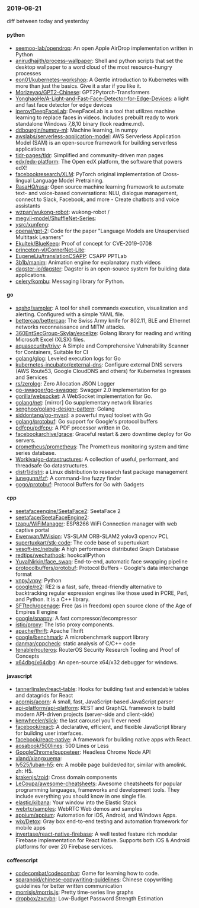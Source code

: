 ### 2019-08-21
diff between today and yesterday

#### python
* [seemoo-lab/opendrop](https://github.com/seemoo-lab/opendrop): An open Apple AirDrop implementation written in Python
* [anirudhajith/process-wallpaper](https://github.com/anirudhajith/process-wallpaper): Shell and python scripts that set the desktop wallpaper to a word cloud of the most resource-hungry processes
* [eon01/kubernetes-workshop](https://github.com/eon01/kubernetes-workshop):  A Gentle introduction to Kubernetes with more than just the basics.  Give it a star if you like it.
* [Morizeyao/GPT2-Chinese](https://github.com/Morizeyao/GPT2-Chinese): GPT2Pytorch-Transformers
* [YonghaoHe/A-Light-and-Fast-Face-Detector-for-Edge-Devices](https://github.com/YonghaoHe/A-Light-and-Fast-Face-Detector-for-Edge-Devices): a light and fast face detector for edge devices
* [iperov/DeepFaceLab](https://github.com/iperov/DeepFaceLab): DeepFaceLab is a tool that utilizes machine learning to replace faces in videos. Includes prebuilt ready to work standalone Windows 7,8,10 binary (look readme.md).
* [ddbourgin/numpy-ml](https://github.com/ddbourgin/numpy-ml): Machine learning, in numpy
* [awslabs/serverless-application-model](https://github.com/awslabs/serverless-application-model): AWS Serverless Application Model (SAM) is an open-source framework for building serverless applications
* [tldr-pages/tldr](https://github.com/tldr-pages/tldr):  Simplified and community-driven man pages
* [edx/edx-platform](https://github.com/edx/edx-platform): The Open edX platform, the software that powers edX!
* [facebookresearch/XLM](https://github.com/facebookresearch/XLM): PyTorch original implementation of Cross-lingual Language Model Pretraining.
* [RasaHQ/rasa](https://github.com/RasaHQ/rasa):  Open source machine learning framework to automate text- and voice-based conversations: NLU, dialogue management, connect to Slack, Facebook, and more - Create chatbots and voice assistants
* [wzpan/wukong-robot](https://github.com/wzpan/wukong-robot):  wukong-robot /
* [megvii-model/ShuffleNet-Series](https://github.com/megvii-model/ShuffleNet-Series): 
* [ysrc/xunfeng](https://github.com/ysrc/xunfeng): 
* [openai/gpt-2](https://github.com/openai/gpt-2): Code for the paper "Language Models are Unsupervised Multitask Learners"
* [Ekultek/BlueKeep](https://github.com/Ekultek/BlueKeep): Proof of concept for CVE-2019-0708
* [princeton-vl/CornerNet-Lite](https://github.com/princeton-vl/CornerNet-Lite): 
* [EugeneLiu/translationCSAPP](https://github.com/EugeneLiu/translationCSAPP):  CSAPP  PPTLab
* [3b1b/manim](https://github.com/3b1b/manim): Animation engine for explanatory math videos
* [dagster-io/dagster](https://github.com/dagster-io/dagster): Dagster is an open-source system for building data applications.
* [celery/kombu](https://github.com/celery/kombu): Messaging library for Python.

#### go
* [sqshq/sampler](https://github.com/sqshq/sampler): A tool for shell commands execution, visualization and alerting. Configured with a simple YAML file.
* [bettercap/bettercap](https://github.com/bettercap/bettercap): The Swiss Army knife for 802.11, BLE and Ethernet networks reconnaissance and MITM attacks.
* [360EntSecGroup-Skylar/excelize](https://github.com/360EntSecGroup-Skylar/excelize): Golang library for reading and writing Microsoft Excel (XLSX) files.
* [aquasecurity/trivy](https://github.com/aquasecurity/trivy): A Simple and Comprehensive Vulnerability Scanner for Containers, Suitable for CI
* [golang/glog](https://github.com/golang/glog): Leveled execution logs for Go
* [kubernetes-incubator/external-dns](https://github.com/kubernetes-incubator/external-dns): Configure external DNS servers (AWS Route53, Google CloudDNS and others) for Kubernetes Ingresses and Services
* [rs/zerolog](https://github.com/rs/zerolog): Zero Allocation JSON Logger
* [go-swagger/go-swagger](https://github.com/go-swagger/go-swagger): Swagger 2.0 implementation for go
* [gorilla/websocket](https://github.com/gorilla/websocket): A WebSocket implementation for Go.
* [golang/net](https://github.com/golang/net): [mirror] Go supplementary network libraries
* [senghoo/golang-design-pattern](https://github.com/senghoo/golang-design-pattern):  Golang
* [siddontang/go-mysql](https://github.com/siddontang/go-mysql): a powerful mysql toolset with Go
* [golang/protobuf](https://github.com/golang/protobuf): Go support for Google's protocol buffers
* [pdfcpu/pdfcpu](https://github.com/pdfcpu/pdfcpu): A PDF processor written in Go.
* [facebookarchive/grace](https://github.com/facebookarchive/grace): Graceful restart & zero downtime deploy for Go servers.
* [prometheus/prometheus](https://github.com/prometheus/prometheus): The Prometheus monitoring system and time series database.
* [Workiva/go-datastructures](https://github.com/Workiva/go-datastructures): A collection of useful, performant, and threadsafe Go datastructures.
* [distr1/distri](https://github.com/distr1/distri): a Linux distribution to research fast package management
* [junegunn/fzf](https://github.com/junegunn/fzf):  A command-line fuzzy finder
* [gogo/protobuf](https://github.com/gogo/protobuf): Protocol Buffers for Go with Gadgets

#### cpp
* [seetafaceengine/SeetaFace2](https://github.com/seetafaceengine/SeetaFace2): SeetaFace 2
* [seetaface/SeetaFaceEngine2](https://github.com/seetaface/SeetaFaceEngine2): 
* [tzapu/WiFiManager](https://github.com/tzapu/WiFiManager): ESP8266 WiFi Connection manager with web captive portal
* [Ewenwan/MVision](https://github.com/Ewenwan/MVision):   VS-SLAM ORB-SLAM2  yolov3  opencv PCL  
* [supertuxkart/stk-code](https://github.com/supertuxkart/stk-code): The code base of supertuxkart
* [vesoft-inc/nebula](https://github.com/vesoft-inc/nebula): A high performance distributed Graph Database
* [redtips/wechathook](https://github.com/redtips/wechathook): hookcallPython
* [YuvalNirkin/face_swap](https://github.com/YuvalNirkin/face_swap): End-to-end, automatic face swapping pipeline
* [protocolbuffers/protobuf](https://github.com/protocolbuffers/protobuf): Protocol Buffers - Google's data interchange format
* [vnpy/vnpy](https://github.com/vnpy/vnpy): Python
* [google/re2](https://github.com/google/re2): RE2 is a fast, safe, thread-friendly alternative to backtracking regular expression engines like those used in PCRE, Perl, and Python. It is a C++ library.
* [SFTtech/openage](https://github.com/SFTtech/openage): Free (as in freedom) open source clone of the Age of Empires II engine 
* [google/snappy](https://github.com/google/snappy): A fast compressor/decompressor
* [istio/proxy](https://github.com/istio/proxy): The Istio proxy components.
* [apache/thrift](https://github.com/apache/thrift): Apache Thrift
* [google/benchmark](https://github.com/google/benchmark): A microbenchmark support library
* [danmar/cppcheck](https://github.com/danmar/cppcheck): static analysis of C/C++ code
* [tenable/routeros](https://github.com/tenable/routeros): RouterOS Security Research Tooling and Proof of Concepts
* [x64dbg/x64dbg](https://github.com/x64dbg/x64dbg): An open-source x64/x32 debugger for windows.

#### javascript
* [tannerlinsley/react-table](https://github.com/tannerlinsley/react-table):  Hooks for building fast and extendable tables and datagrids for React
* [acornjs/acorn](https://github.com/acornjs/acorn): A small, fast, JavaScript-based JavaScript parser
* [api-platform/api-platform](https://github.com/api-platform/api-platform): REST and GraphQL framework to build modern API-driven projects (server-side and client-side)
* [kenwheeler/slick](https://github.com/kenwheeler/slick): the last carousel you'll ever need
* [facebook/react](https://github.com/facebook/react): A declarative, efficient, and flexible JavaScript library for building user interfaces.
* [facebook/react-native](https://github.com/facebook/react-native): A framework for building native apps with React.
* [aosabook/500lines](https://github.com/aosabook/500lines): 500 Lines or Less
* [GoogleChrome/puppeteer](https://github.com/GoogleChrome/puppeteer): Headless Chrome Node API
* [xland/xiangxuema](https://github.com/xland/xiangxuema): 
* [ly525/luban-h5](https://github.com/ly525/luban-h5): en: A mobile page builder/editor, similar with amolink. zh: H5.
* [krakenjs/zoid](https://github.com/krakenjs/zoid): Cross domain components
* [LeCoupa/awesome-cheatsheets](https://github.com/LeCoupa/awesome-cheatsheets):  Awesome cheatsheets for popular programming languages, frameworks and development tools. They include everything you should know in one single file.
* [elastic/kibana](https://github.com/elastic/kibana): Your window into the Elastic Stack
* [webrtc/samples](https://github.com/webrtc/samples): WebRTC Web demos and samples
* [appium/appium](https://github.com/appium/appium):  Automation for iOS, Android, and Windows Apps.
* [wix/Detox](https://github.com/wix/Detox): Gray box end-to-end testing and automation framework for mobile apps
* [invertase/react-native-firebase](https://github.com/invertase/react-native-firebase):  A well tested feature rich modular Firebase implementation for React Native. Supports both iOS & Android platforms for over 20 Firebase services.

#### coffeescript
* [codecombat/codecombat](https://github.com/codecombat/codecombat): Game for learning how to code.
* [sparanoid/chinese-copywriting-guidelines](https://github.com/sparanoid/chinese-copywriting-guidelines): Chinese copywriting guidelines for better written communication
* [morrisjs/morris.js](https://github.com/morrisjs/morris.js): Pretty time-series line graphs
* [dropbox/zxcvbn](https://github.com/dropbox/zxcvbn): Low-Budget Password Strength Estimation
